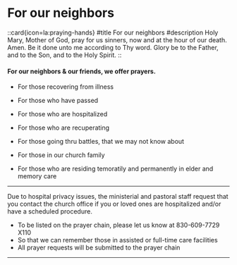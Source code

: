 # For our neighbors

::card{icon=la:praying-hands}
#title
For our neighbors
#description
Holy Mary, Mother of God, pray for us sinners, now and at the hour of our death. Amen. Be it done unto me according to Thy word. Glory be to the Father, and to the Son, and to the Holy Spirit.
::

#### For our neighbors & our friends, we offer prayers.

- For those recovering from illness

- For those who have passed

- For those who are hospitalized

- For those who are recuperating

- For those going thru battles, that we may not know about

- For those in our church family

- For those who are residing temoratily and permanently in elder and memory care

---
Due to hospital privacy issues, the ministerial and pastoral staff request that you contact the church office if you or loved ones are hospitalized and/or have a scheduled procedure. 

- To be listed on the prayer chain, please let us know at 830-609-7729 X110
- So that we can remember those in assisted or full-time care facilities
- All prayer requests will be submitted to the prayer chain

---